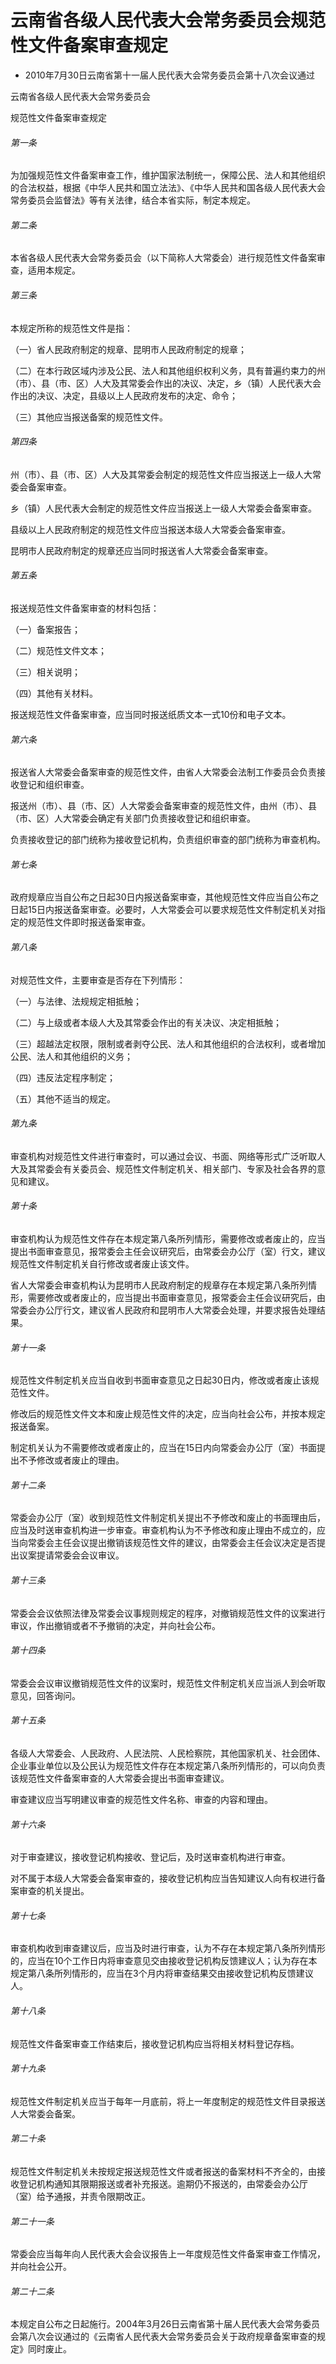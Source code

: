 # 云南省各级人民代表大会常务委员会规范性文件备案审查规定

- 2010年7月30日云南省第十一届人民代表大会常务委员会第十八次会议通过

<!-- INFO END -->

云南省各级人民代表大会常务委员会

规范性文件备案审查规定

###### 第一条

为加强规范性文件备案审查工作，维护国家法制统一，保障公民、法人和其他组织的合法权益，根据《中华人民共和国立法法》、《中华人民共和国各级人民代表大会常务委员会监督法》等有关法律，结合本省实际，制定本规定。

###### 第二条

本省各级人民代表大会常务委员会（以下简称人大常委会）进行规范性文件备案审查，适用本规定。

###### 第三条

本规定所称的规范性文件是指：

（一）省人民政府制定的规章、昆明市人民政府制定的规章；

（二）在本行政区域内涉及公民、法人和其他组织权利义务，具有普遍约束力的州（市）、县（市、区）人大及其常委会作出的决议、决定，乡（镇）人民代表大会作出的决议、决定，县级以上人民政府发布的决定、命令；

（三）其他应当报送备案的规范性文件。

###### 第四条

州（市）、县（市、区）人大及其常委会制定的规范性文件应当报送上一级人大常委会备案审查。

乡（镇）人民代表大会制定的规范性文件应当报送上一级人大常委会备案审查。

县级以上人民政府制定的规范性文件应当报送本级人大常委会备案审查。

昆明市人民政府制定的规章还应当同时报送省人大常委会备案审查。

###### 第五条

报送规范性文件备案审查的材料包括：

（一）备案报告；

（二）规范性文件文本；

（三）相关说明；

（四）其他有关材料。

报送规范性文件备案审查，应当同时报送纸质文本一式10份和电子文本。

###### 第六条

报送省人大常委会备案审查的规范性文件，由省人大常委会法制工作委员会负责接收登记和组织审查。

报送州（市）、县（市、区）人大常委会备案审查的规范性文件，由州（市）、县（市、区）人大常委会确定有关部门负责接收登记和组织审查。

负责接收登记的部门统称为接收登记机构，负责组织审查的部门统称为审查机构。

###### 第七条

政府规章应当自公布之日起30日内报送备案审查，其他规范性文件应当自公布之日起15日内报送备案审查。必要时，人大常委会可以要求规范性文件制定机关对指定的规范性文件即时报送备案审查。

###### 第八条

对规范性文件，主要审查是否存在下列情形：

（一）与法律、法规规定相抵触；

（二）与上级或者本级人大及其常委会作出的有关决议、决定相抵触；

（三）超越法定权限，限制或者剥夺公民、法人和其他组织的合法权利，或者增加公民、法人和其他组织的义务；

（四）违反法定程序制定；

（五）其他不适当的规定。

###### 第九条

审查机构对规范性文件进行审查时，可以通过会议、书面、网络等形式广泛听取人大及其常委会有关委员会、规范性文件制定机关、相关部门、专家及社会各界的意见和建议。

###### 第十条

审查机构认为规范性文件存在本规定第八条所列情形，需要修改或者废止的，应当提出书面审查意见，报常委会主任会议研究后，由常委会办公厅（室）行文，建议规范性文件制定机关自行修改或者废止该文件。

省人大常委会审查机构认为昆明市人民政府制定的规章存在本规定第八条所列情形，需要修改或者废止的，应当提出书面审查意见，报常委会主任会议研究后，由常委会办公厅行文，建议省人民政府和昆明市人大常委会处理，并要求报告处理结果。

###### 第十一条

规范性文件制定机关应当自收到书面审查意见之日起30日内，修改或者废止该规范性文件。

修改后的规范性文件文本和废止规范性文件的决定，应当向社会公布，并按本规定报送备案。

制定机关认为不需要修改或者废止的，应当在15日内向常委会办公厅（室）书面提出不予修改或者废止的理由。

###### 第十二条

常委会办公厅（室）收到规范性文件制定机关提出不予修改和废止的书面理由后，应当及时送审查机构进一步审查。审查机构认为不予修改和废止理由不成立的，应当向常委会主任会议提出撤销该规范性文件的建议，由常委会主任会议决定是否提出议案提请常委会会议审议。

###### 第十三条

常委会会议依照法律及常委会议事规则规定的程序，对撤销规范性文件的议案进行审议，作出撤销或者不予撤销的决定，并向社会公布。

###### 第十四条

常委会会议审议撤销规范性文件的议案时，规范性文件制定机关应当派人到会听取意见，回答询问。

###### 第十五条

各级人大常委会、人民政府、人民法院、人民检察院，其他国家机关、社会团体、企业事业单位以及公民认为规范性文件存在本规定第八条所列情形的，可以向负责该规范性文件备案审查的人大常委会提出书面审查建议。

审查建议应当写明建议审查的规范性文件名称、审查的内容和理由。

###### 第十六条

对于审查建议，接收登记机构接收、登记后，及时送审查机构进行审查。

对不属于本级人大常委会备案审查的，接收登记机构应当告知建议人向有权进行备案审查的机关提出。

###### 第十七条

审查机构收到审查建议后，应当及时进行审查，认为不存在本规定第八条所列情形的，应当在10个工作日内将审查意见交由接收登记机构反馈建议人；认为存在本规定第八条所列情形的，应当在3个月内将审查结果交由接收登记机构反馈建议人。

###### 第十八条

规范性文件备案审查工作结束后，接收登记机构应当将相关材料登记存档。

###### 第十九条

规范性文件制定机关应当于每年一月底前，将上一年度制定的规范性文件目录报送人大常委会备案。

###### 第二十条

规范性文件制定机关未按规定报送规范性文件或者报送的备案材料不齐全的，由接收登记机构通知其限期报送或者补充报送。逾期仍不报送的，由常委会办公厅（室）给予通报，并责令限期改正。

###### 第二十一条

常委会应当每年向人民代表大会会议报告上一年度规范性文件备案审查工作情况，并向社会公开。

###### 第二十二条

本规定自公布之日起施行。2004年3月26日云南省第十届人民代表大会常务委员会第八次会议通过的《云南省人民代表大会常务委员会关于政府规章备案审查的规定》同时废止。
